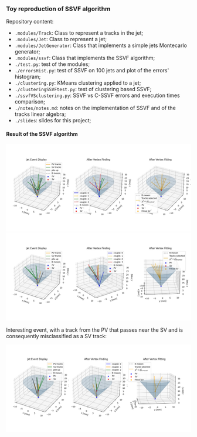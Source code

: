 ### Toy reproduction of SSVF algorithm

Repository content:
- `.modules/Track`: Class to represent a tracks in the jet;
- `.modules/Jet`: Class to represent a jet;
- `.modules/JetGenerator`: Class that implements a simple jets Montecarlo generator;
- `.modules/ssvf`: Class that implements the SSVF algorithm;
- `./test.py`: test of the modules;
- `./errorsHist.py`: test of SSVF on 100 jets and plot of the errors' histogram;
- `./clustering.py`: KMeans clustering applied to a jet;
- `./clusteringSSVFtest.py`: test of clustering based SSVF;
- `./ssvfVSclustering.py`: SSVF vs C-SSVF errors and execution times comparison;
- `./notes/notes.md`: notes on the implementation of SSVF and of the tracks linear algebra;
- `./slides`: slides for this project;

#### Result of the SSVF algorithm
<center>
<img src="./screenshots/jetEventCone2.jpg" alt="drawing" width="700"/>
</center>

<center>
<img src="./screenshots/event2.jpg" alt="drawing" width="700"/>
</center>

Interesting event, with a track from the PV that passes near the SV and is consequently  misclassified as a SV track:
<center>
<img src="./screenshots/noise1.png" alt="drawing" width="700"/>
</center>
